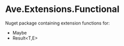 # Ave.Extensions.Functional

Nuget package containing extension functions for:

- Maybe<T>
- Result<T,E>
